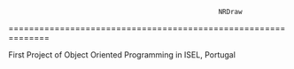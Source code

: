                                                          NRDraw
==============================================================

First Project of Object Oriented Programming in ISEL, Portugal
